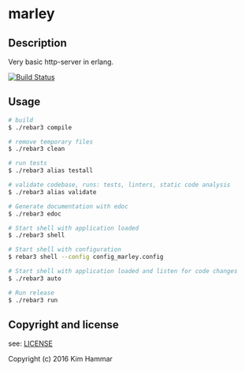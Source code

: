 # marley

## Description

Very basic http-server in erlang.

[![Build Status](https://travis-ci.org/Limmen/marley.svg?branch=master)](https://travis-ci.org/Limmen/marley)

## Usage
```bash
# build
$ ./rebar3 compile

# remove temporary files
$ ./rebar3 clean

# run tests
$ ./rebar3 alias testall

# validate codebase, runs: tests, linters, static code analysis
$ ./rebar3 alias validate

# Generate documentation with edoc
$ ./rebar3 edoc

# Start shell with application loaded
$ ./rebar3 shell

# Start shell with configuration
$ rebar3 shell --config config_marley.config

# Start shell with application loaded and listen for code changes
$ ./rebar3 auto

# Run release
$ ./rebar3 run

```

## Copyright and license

see: [LICENSE](./LICENSE)

Copyright (c) 2016 Kim Hammar